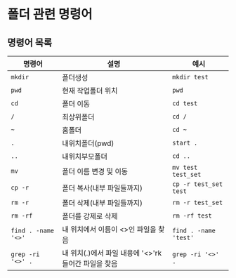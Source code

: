 # 폴더 관련 명령어
## 명령어 목록

|명령어|설명|예시|
|-|-|-|
|`mkdir`|폴더생성|`mkdir test`|
|`pwd`|현재 작업폴더 위치|`pwd`|
|`cd`|폴더 이동|`cd test`|
|`/`|최상위폴더|`cd /`|
|`~`|홈폴더|`cd ~`|
|`.`|내위치폴더(pwd)|`start .`|
|`..`|내위치부모폴더|`cd ..`|
|`mv`|폴더 이름 변경 및 이동|`mv test test_set`|
|`cp -r`|폴더 복사(내부 파일들까지)|`cp -r test_set test`|
|`rm -r `|폴더 삭제(내부 파일들까지)|`rm -r test_set`
|`rm -rf`|폴더를 강제로 삭제|`rm -rf test`|
|`find . -name '<>'`|내 위치에서 이름이 <>인 파일을 찾음|`find . -name 'test'`|
|`grep -ri '<>' .`|내 위치(.)에서 파일 내용에 '<>'rk 들어간 파일을 찾음|`grep -ri '<>' .`|